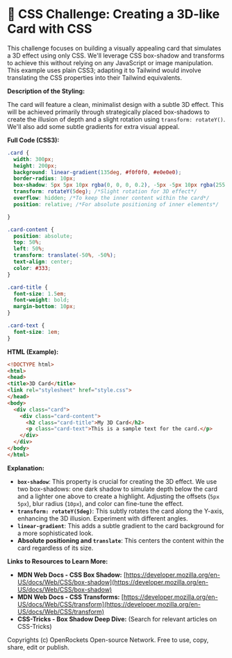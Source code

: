 # 🐞 CSS Challenge:  Creating a 3D-like Card with CSS


This challenge focuses on building a visually appealing card that simulates a 3D effect using only CSS. We'll leverage CSS box-shadow and transforms to achieve this without relying on any JavaScript or image manipulation.  This example uses plain CSS3; adapting it to Tailwind would involve translating the CSS properties into their Tailwind equivalents.


**Description of the Styling:**

The card will feature a clean, minimalist design with a subtle 3D effect.  This will be achieved primarily through strategically placed box-shadows to create the illusion of depth and a slight rotation using `transform: rotateY()`. We'll also add some subtle gradients for extra visual appeal.


**Full Code (CSS3):**

```css
.card {
  width: 300px;
  height: 200px;
  background: linear-gradient(135deg, #f0f0f0, #e0e0e0);
  border-radius: 10px;
  box-shadow: 5px 5px 10px rgba(0, 0, 0, 0.2), -5px -5px 10px rgba(255, 255, 255, 0.3); /* Main shadow */
  transform: rotateY(5deg); /*Slight rotation for 3D effect*/
  overflow: hidden; /*To keep the inner content within the card*/
  position: relative; /*For absolute positioning of inner elements*/

}

.card-content {
  position: absolute;
  top: 50%;
  left: 50%;
  transform: translate(-50%, -50%);
  text-align: center;
  color: #333;
}

.card-title {
  font-size: 1.5em;
  font-weight: bold;
  margin-bottom: 10px;
}

.card-text {
  font-size: 1em;
}


```

**HTML (Example):**

```html
<!DOCTYPE html>
<html>
<head>
<title>3D Card</title>
<link rel="stylesheet" href="style.css">
</head>
<body>
  <div class="card">
    <div class="card-content">
      <h2 class="card-title">My 3D Card</h2>
      <p class="card-text">This is a sample text for the card.</p>
    </div>
  </div>
</body>
</html>
```


**Explanation:**

* **`box-shadow`**: This property is crucial for creating the 3D effect.  We use two box-shadows: one dark shadow to simulate depth below the card and a lighter one above to create a highlight.  Adjusting the offsets (`5px 5px`), blur radius (`10px`), and color can fine-tune the effect.
* **`transform: rotateY(5deg)`**: This subtly rotates the card along the Y-axis, enhancing the 3D illusion.  Experiment with different angles.
* **`linear-gradient`**: This adds a subtle gradient to the card background for a more sophisticated look.
* **Absolute positioning and `translate`**: This centers the content within the card regardless of its size.


**Links to Resources to Learn More:**

* **MDN Web Docs - CSS Box Shadow:** [https://developer.mozilla.org/en-US/docs/Web/CSS/box-shadow](https://developer.mozilla.org/en-US/docs/Web/CSS/box-shadow)
* **MDN Web Docs - CSS Transforms:** [https://developer.mozilla.org/en-US/docs/Web/CSS/transform](https://developer.mozilla.org/en-US/docs/Web/CSS/transform)
* **CSS-Tricks - Box Shadow Deep Dive:** (Search for relevant articles on CSS-Tricks)



Copyrights (c) OpenRockets Open-source Network. Free to use, copy, share, edit or publish.

